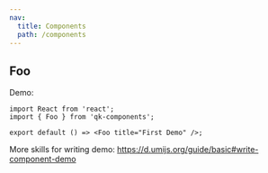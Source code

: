 ```yaml
---
nav:
  title: Components
  path: /components
---
```


## Foo

Demo:

```tsx
import React from 'react';
import { Foo } from 'qk-components';

export default () => <Foo title="First Demo" />;
```

More skills for writing demo: https://d.umijs.org/guide/basic#write-component-demo
